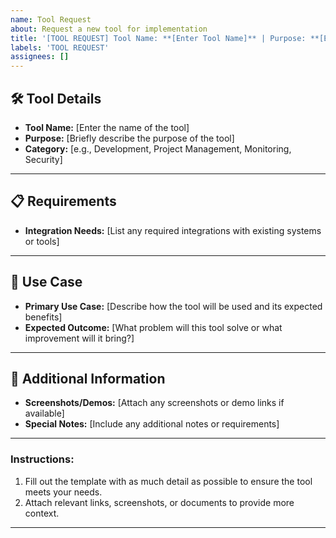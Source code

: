 ```yaml
---
name: Tool Request
about: Request a new tool for implementation
title: '[TOOL REQUEST] Tool Name: **[Enter Tool Name]** | Purpose: **[Enter Purpose]**'
labels: 'TOOL REQUEST'
assignees: []
---
```


## 🛠 Tool Details

- **Tool Name:** [Enter the name of the tool]
- **Purpose:** [Briefly describe the purpose of the tool]
- **Category:** [e.g., Development, Project Management, Monitoring, Security]

---

## 📋 Requirements

- **Integration Needs:** [List any required integrations with existing systems or tools]

---

## 🎯 Use Case

- **Primary Use Case:** [Describe how the tool will be used and its expected benefits]
- **Expected Outcome:** [What problem will this tool solve or what improvement will it bring?]

---

## 📝 Additional Information

- **Screenshots/Demos:** [Attach any screenshots or demo links if available]
- **Special Notes:** [Include any additional notes or requirements]

---

### **Instructions:**

1. Fill out the template with as much detail as possible to ensure the tool meets your needs.
2. Attach relevant links, screenshots, or documents to provide more context.

---
